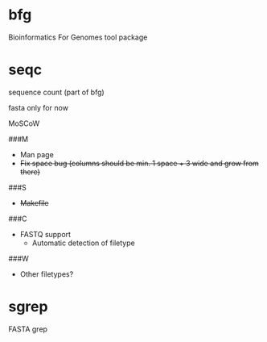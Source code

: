 # bfg
Bioinformatics For Genomes tool package

# seqc
sequence count (part of bfg)

fasta only for now

MoSCoW

###M
- Man page
- ~~Fix space bug (columns should be min. 1 space + 3 wide and grow from there)~~

###S
- ~~Makefile~~

###C
- FASTQ support
  - Automatic detection of filetype

###W
- Other filetypes?

# sgrep

FASTA grep
